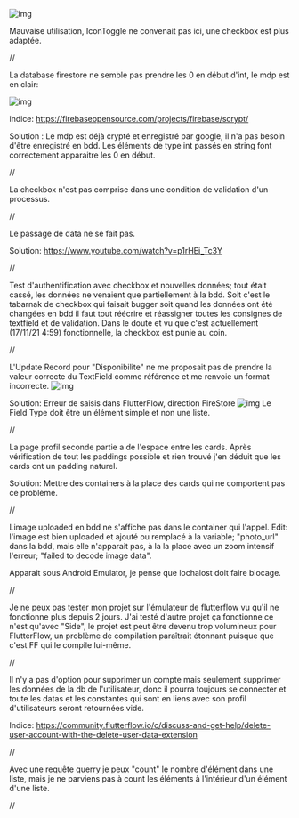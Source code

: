 ![img](https://i.imgur.com/arGGMZB.png)

Mauvaise utilisation, IconToggle ne convenait pas ici, une checkbox est plus adaptée.

//

La database firestore ne semble pas prendre les 0 en début d'int, le mdp est en clair:

![img](https://i.imgur.com/0yZpPQk.png)

indice: https://firebaseopensource.com/projects/firebase/scrypt/ 

Solution : Le mdp est déjà crypté et enregistré par google, il n'a pas besoin d'être enregistré en bdd.
Les éléments de type int passés en string font correctement apparaitre les 0 en début.

//

La checkbox n'est pas comprise dans une condition de validation d'un processus.

//

Le passage de data ne se fait pas.

Solution: https://www.youtube.com/watch?v=p1rHEj_Tc3Y

//

Test d'authentification avec checkbox et nouvelles données; tout était cassé, les données ne venaient que partiellement à la bdd. Soit c'est le tabarnak de checkbox qui faisait bugger soit quand les données ont été changées en bdd il faut tout réécrire et réassigner toutes les consignes de textfield et de validation.
Dans le doute et vu que c'est actuellement (17/11/21 4:59) fonctionnelle, la checkbox est punie au coin.

//

L'Update Record pour "Disponibilite" ne me proposait pas de prendre la valeur correcte du TextField comme référence et me renvoie un format incorrecte.
![img](https://i.imgur.com/Y3K04O6.png)

Solution: Erreur de saisis dans FlutterFlow, direction FireStore
![img](https://i.imgur.com/yXVTuZV.png)
Le Field Type doit être un élément simple et non une liste.

//

La page profil seconde partie a de l'espace entre les cards.
Après vérification de tout les paddings possible et rien trouvé j'en déduit que les cards ont un padding naturel.

Solution: Mettre des containers à la place des cards qui ne comportent pas ce problème.

//

Limage uploaded en bdd ne s'affiche pas dans le container qui l'appel.
Edit: l'image est bien uploaded et ajouté ou remplacé à la variable; "photo_url" dans la bdd, mais elle n'apparait pas, à la la place avec un zoom intensif l'erreur; "failed to decode image data".

Apparait sous Android Emulator, je pense que lochalost doit faire blocage.

//

Je ne peux pas tester mon projet sur l'émulateur de flutterflow vu qu'il ne fonctionne plus depuis 2 jours.
J'ai testé d'autre projet ça fonctionne ce n'est qu'avec "Side", le projet est peut être devenu trop volumineux pour FlutterFlow, un problème de compilation paraîtrait étonnant puisque que c'est FF qui le compile lui-même.

//

Il n'y a pas d'option pour supprimer un compte mais seulement supprimer les données de la db de l'utilisateur, donc il pourra toujours se connecter et toute les datas et les constantes qui sont en liens avec son profil d'utilisateurs seront retournées vide.

Indice: https://community.flutterflow.io/c/discuss-and-get-help/delete-user-account-with-the-delete-user-data-extension

//

Avec une requête querry je peux "count" le nombre d'élément dans une liste, mais je ne parviens pas à count les éléments à l'intérieur d'un élément d'une liste.

//

















